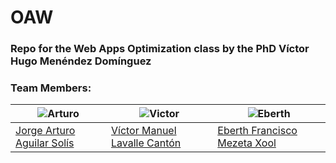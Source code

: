 # OAW
### Repo for the Web Apps Optimization class by the PhD Víctor Hugo Menéndez Domínguez

### Team Members:

| ![Arturo](https://raw.githubusercontent.com/VictorLavalle/IHC/main/Team/Arturo.png) | ![Victor](https://raw.githubusercontent.com/VictorLavalle/IHC/main/Team/Me.png)| ![Eberth](https://raw.githubusercontent.com/VictorLavalle/IHC/main/Team/Eberth.png)|
| ----- | ---- | ----- |
| <a href="https://github.com/ArtruneTranspara"> Jorge Arturo Aguilar Solís </a>| <a href="https://github.com/VictorLavalle"> Víctor Manuel Lavalle Cantón</a> | <a href="https://github.com/EberthMezeta"> Eberth Francisco Mezeta Xool </a> |
